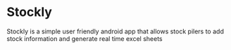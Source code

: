 # Stockly
Stockly is a simple user friendly android app that allows stock pilers to add stock information and generate real time excel sheets 
